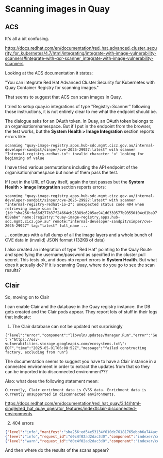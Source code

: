 # Scanning images in Quay

## ACS

It's all a bit confusing.

<https://docs.redhat.com/en/documentation/red_hat_advanced_cluster_security_for_kubernetes/4.7/html/integrating/integrate-with-image-vulnerability-scanners#integrate-with-qcr-scanner_integrate-with-image-vulnerability-scanners>

Looking at the ACS documentation it states:

"You can integrate Red Hat Advanced Cluster Security for Kubernetes with Quay Container Registry for scanning images."

That seems to suggest that ACS can scan images in Quay.

I tried to setup quay.io integrations of type "Registry+Scanner" following those instructions, it is not entirely clear to me what the endpoint should be.

The dialogue asks for an OAuth token. In Quay, an OAuth token belongs to an organisation/namespace. But if I put in the endpoint from the browser, the test works, but the **System Health > Image Integration** section reports errors like:

`scanning "quay-image-registry.apps.hub-sdc.mgmt.cicz.gov.au/internal-developer-sandpit/sinper/cve-2025-29927:latest" with scanner "Internal-registry-redhat-io": invalid character '<' looking for beginning of value`

I have tried various permutations including the API endpoint of the organisation/namespace but none of them pass the test.

If I put in the URL of Quay itself, again the test passes but the **System Health > Image Integration** section reports errors:

`scanning "quay-image-registry.apps.hub-sdc.mgmt.cicz.gov.au/internal-developer-sandpit/sinper/cve-2025-29927:latest" with scanner "internal-registry-redhat-io-2": unexpected status code 404 when retrieving image scan for {id:"sha256:fe66d277b37f24664cb25389c6205ae941d0339577b93550104c01ba97058abe" name:{registry:"quay-image-registry.apps.hub-sdc.mgmt.cicz.gov.au" remote:"internal-developer-sandpit/sinper/cve-2025-29927" tag:"latest" full_name ...` 

... continues with a full dump of all the image layers and a whole bunch of CVE data in (invalid) JSON format (132KB of data)

I also created an integration of type "Red Hat" pointing to the Quay Route and specifying the username/password as specified in the cluster pull secret. This tests ok, and does nto report errors in **System Health**. But what does it actually do? If it is scanning Quay, where do you go to see the scan results?

## Clair

So, moving on to Clair

I can enable Clair and the database in the Quay registry instance. the DB gets created and the Clair pods appear. They report lots of stuff in their logs that indicate:

1. The Clair database can not be updated not surprisingly

`{"level":"error","component":"libvuln/updates/Manager.Run","error":"Get \"https://osv-vulnerabilities.storage.googleapis.com/ecosystems.txt\": EOF","time":"2025-05-01T06:08:52Z","message":"failed constructing factory, excluding from run"}`

The documentation seems to suggest you have to have a Clair instance in a connected environment in order to extract the updates from that so they can be imported into disconnected environment???

Also: what does the following statement mean:

`Currently, Clair enrichment data is CVSS data. Enrichment data is currently unsupported in disconnected environments.`

https://docs.redhat.com/en/documentation/red_hat_quay/3.14/html-single/red_hat_quay_operator_features/index#clair-disconnected-environments

2. 404 errors 

```JSON
{"level":"info","manifest":"sha256:ed54e53134f610dc76181765ebbb6a744acff4465d47e7863b10957eb073fe57","request_id":"d0c4f02ad2dac3d0","component":"indexer/controller/Controller.Index","state":"CheckManifest","time":"2025-05-01T06:08:55Z","message":"manifest to be scanned"}
{"level":"info","request_id":"d0c4f02ad2dac3d0","component":"indexer/controller/Controller.Index","manifest":"sha256:ed54e53134f610dc76181765ebbb6a744acff4465d47e7863b10957eb073fe57","state":"FetchLayers","time":"2025-05-01T06:08:55Z","message":"layers fetch start"}
{"level":"warn","request_id":"d0c4f02ad2dac3d0","component":"indexer/controller/Controller.Index","manifest":"sha256:ed54e53134f610dc76181765ebbb6a744acff4465d47e7863b10957eb073fe57","state":"FetchLayers","error":"fetcher: encountered errors: error realizing layer sha256:3059f6068401e6b82194cb486bf75573bd18356796e1010a73d575704723cc31: unexpected status code: 404 Not Found (body starts: \"<?xml version=\\\"1.0\\\" encoding=\\\"UTF-8\\\"?>\\n<Error><Code>NoSuchKey</Code><Message>The specified key does not exist.</Message><Resource>/acic-openshift-quay-pdc-s3/datastorage/registry/sha256/30/3059f6068401e6b82194cb486bf75573bd18356796e1010a73d575704723cc31?X-\")","time":"2025-05-01T06:08:55Z","message":"layers fetch failure"}
```

And then where do the results of the scans appear?

